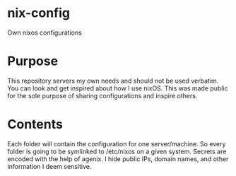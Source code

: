 # nix-config
Own nixos configurations

# Purpose
This repository servers my own needs and should not be used verbatim.
You can look and get inspired about how I use nixOS.
This was made public for the sole purpose of sharing configurations and inspire others.

# Contents
Each folder will contain the configuration for one server/machine.
So every folder is going to be symlinked to /etc/nixos on a given system.
Secrets are encoded with the help of agenix.
I hide public IPs, domain names, and other information I deem sensitive.
